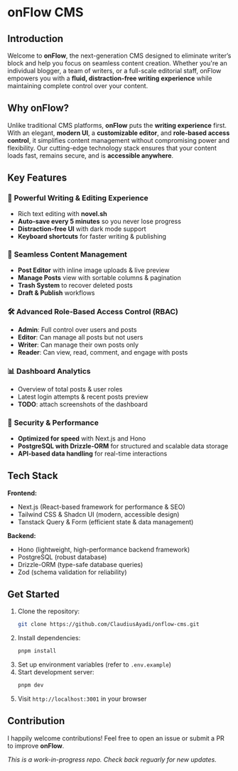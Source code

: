 # onFlow CMS

## Introduction

Welcome to **onFlow**, the next-generation CMS designed to eliminate writer’s block and help you focus on seamless content creation. Whether you're an individual blogger, a team of writers, or a full-scale editorial staff, onFlow empowers you with a **fluid, distraction-free writing experience** while maintaining complete control over your content.

## Why onFlow?

Unlike traditional CMS platforms, **onFlow** puts the **writing experience** first. With an elegant, **modern UI**, a **customizable editor**, and **role-based access control**, it simplifies content management without compromising power and flexibility. Our cutting-edge technology stack ensures that your content loads fast, remains secure, and is **accessible anywhere**.

## Key Features

### 📝 **Powerful Writing & Editing Experience**

- Rich text editing with **novel.sh**
- **Auto-save every 5 minutes** so you never lose progress
- **Distraction-free UI** with dark mode support
- **Keyboard shortcuts** for faster writing & publishing

### 📑 **Seamless Content Management**

- **Post Editor** with inline image uploads & live preview
- **Manage Posts** view with sortable columns & pagination
- **Trash System** to recover deleted posts
- **Draft & Publish** workflows

### 🛠 **Advanced Role-Based Access Control (RBAC)**

- **Admin**: Full control over users and posts
- **Editor**: Can manage all posts but not users
- **Writer**: Can manage their own posts only
- **Reader**: Can view, read, comment, and engage with posts

### 📊 **Dashboard Analytics**

- Overview of total posts & user roles
- Latest login attempts & recent posts preview
- **TODO**: attach screenshots of the dashboard

### 🔐 **Security & Performance**

- **Optimized for speed** with Next.js and Hono
- **PostgreSQL with Drizzle-ORM** for structured and scalable data storage
- **API-based data handling** for real-time interactions

## Tech Stack

**Frontend:**

- Next.js (React-based framework for performance & SEO)
- Tailwind CSS & Shadcn UI (modern, accessible design)
- Tanstack Query & Form (efficient state & data management)

**Backend:**

- Hono (lightweight, high-performance backend framework)
- PostgreSQL (robust database)
- Drizzle-ORM (type-safe database queries)
- Zod (schema validation for reliability)

## Get Started

1. Clone the repository:
   ```bash
   git clone https://github.com/ClaudiusAyadi/onflow-cms.git
   ```
2. Install dependencies:
   ```bash
   pnpm install
   ```
3. Set up environment variables (refer to `.env.example`)
4. Start development server:
   ```bash
   pnpm dev
   ```
5. Visit `http://localhost:3001` in your browser

## Contribution

I happily welcome contributions! Feel free to open an issue or submit a PR to improve **onFlow**.

_This is a work-in-progress repo. Check back reguarly for new updates._
